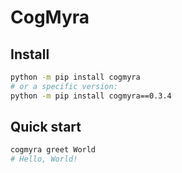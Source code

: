 # CogMyra

## Install

```bash
python -m pip install cogmyra
# or a specific version:
python -m pip install cogmyra==0.3.4
```

## Quick start

```bash
cogmyra greet World
# Hello, World!
```
